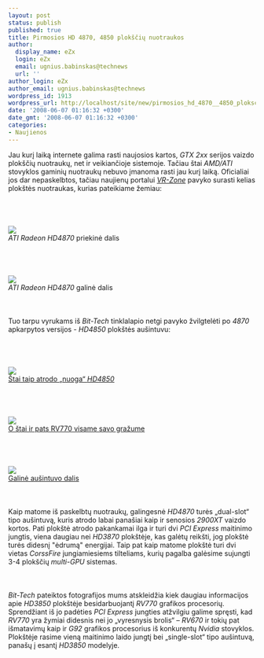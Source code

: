 ```yaml
---
layout: post
status: publish
published: true
title: Pirmosios HD 4870, 4850 plokščių nuotraukos
author:
  display_name: eZx
  login: eZx
  email: ugnius.babinskas@technews
  url: ''
author_login: eZx
author_email: ugnius.babinskas@technews
wordpress_id: 1913
wordpress_url: http://localhost/site/new/pirmosios_hd_4870__4850_ploksciu_nuotraukos/
date: '2008-06-07 01:16:32 +0300'
date_gmt: '2008-06-07 01:16:32 +0300'
categories:
- Naujienos
---
```

<p>Jau kurį laiką internete galima rasti naujosios kartos, <i>GTX 2xx</i> serijos vaizdo plokščių nuotraukų, net ir veikiančioje sistemoje. Tačiau štai <i>AMD/ATI</i> stovyklos gaminių nuotraukų nebuvo įmanoma rasti jau kurį laiką. Oficialiai jos dar nepaskelbtos, tačiau naujienų portalui <a class="ns" href="http://www.vrzone.com/"><i>VR-Zone</i></a> pavyko surasti kelias plokštės nuotraukas, kurias pateikiame žemiau:<br />
<br><br />
<br><br><img src="http://www.technews.lt/upl/Failai/HD%204870%20RV770XT.jpg"><br><span class="saltinis"><i>ATI Radeon HD4870</i> priekinė dalis</span><br />
<br><br />
<br><br><img src="http://www.technews.lt/upl/Failai/HD%204870%20RV770XT%20(b).jpg"><br><span class="saltinis"><i>ATI Radeon HD4870</i> galinė dalis</span><br />
<br><br />
<br>Tuo tarpu vyrukams iš <i>Bit-Tech</i> tinklalapio netgi pavyko žvilgtelėti po <i> 4870</i> apkarpytos versijos - <i>HD4850</i> plokštės aušintuvu:<br />
<br><br />
<br><a class="ns" href="http://www.technews.lt/upl/Failai/HD_4850_RV770_without_cooler%20(full_pic).jpg"> <br><img src="http://www.technews.lt/upl/Failai/HD_4850_RV770_without_cooler%20(mini_pic).jpg"><br><span class="saltinis">Štai taip atrodo „nuoga“ <i>HD4850</i></span></a><br />
<br><br />
<br><a class="ns" href="http://www.technews.lt/upl/Failai/RV770_GPU%20(full_pic).jpg"><br><img src="http://www.technews.lt/upl/Failai/RV770_GPU%20(mini_pic).jpg"><br><span class="saltinis">O štai ir pats RV770 visame savo gražume</span></a><br />
<br><br />
<br><a class="ns" href="http://www.technews.lt/upl/Failai/HD_3850_with_cooler%20(full_pic).jpg"><br><img src="http://www.technews.lt/upl/Failai/HD_3850_with_cooler%20(mini_pic).jpg"><br><span class="saltinis">Galinė aušintuvo dalis</span></a><br />
<br><br />
<br>Kaip matome iš paskelbtų nuotraukų, galingesnė <i>HD4870</i> turės „dual-slot“ tipo aušintuvą, kuris atrodo labai panašiai kaip ir senosios <i>2900XT</i> vaizdo kortos. Pati plokštė atrodo pakankamai ilga ir turi dvi <i>PCI Express</i> maitinimo jungtis, viena daugiau nei <i>HD3870</i> plokštėje, kas galėtų reikšti, jog plokštė turės didesnį &quot;ėdrumą&quot; energijai. Taip pat kaip matome plokštė turi dvi vietas <i>CorssFire</i> jungiamiesiems tilteliams, kurių pagalba galėsime sujungti 3-4 plokščių <i>multi-GPU</i> sistemas.<br />
<br><br />
<br><i>Bit-Tech</i> pateiktos fotografijos mums atskleidžia kiek daugiau informacijos apie <i>HD3850</i> plokštėje besidarbuojantį <i>RV770</i> grafikos procesorių. Sprendžiant iš jo padėties <i>PCI Express</i> jungties atžvilgiu galime spręsti, kad <i>RV770</i> yra žymiai didesnis nei jo „vyresnysis brolis“ – <i>RV670</i> ir tokių pat išmatavimų kaip ir <i>G92</i> grafikos procesorius iš konkurentų <i>Nvidia</i> stovyklos. Plokštėje rasime vieną maitinimo laido jungtį bei „single-slot“ tipo aušintuvą, panašų į esantį <i>HD3850</i> modelyje.<br />
<br><br />
<br><br />
<br></p>
